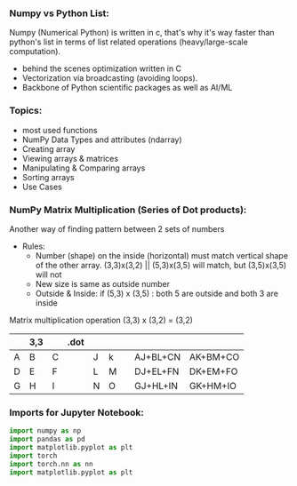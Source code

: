 ### Numpy vs Python List:
Numpy (Numerical Python) is written in c, that's why it's way faster than python's list in terms of list related operations (heavy/large-scale computation). 
- behind the scenes optimization written in C
- Vectorization via broadcasting (avoiding loops).
- Backbone of Python scientific packages as well as AI/ML

### Topics:
- most used functions
- NumPy Data Types and attributes (ndarray)
- Creating array
- Viewing arrays & matrices
- Manipulating & Comparing arrays
- Sorting arrays
- Use Cases

### NumPy Matrix Multiplication (Series of Dot products):
Another way of finding pattern between 2 sets of numbers

- Rules:
    - Number (shape) on the inside (horizontal) must match vertical shape of the other array. (3,3)x(3,2) || (5,3)x(3,5) will match, but (3,5)x(3,5) will not
    - New size is same as outside number
    - Outside & Inside: if (5,3) x (3,5) : both 5 are outside and both 3 are inside

Matrix multiplication operation (3,3) x (3,2) = (3,2)

|   |3,3|   |  .dot |   |   |        |          |          |
|---|---|---|-------|---|---|--------|----------|----------|
| A | B | C |       | J | k |        | AJ+BL+CN | AK+BM+CO |
| D | E | F |       | L | M |        | DJ+EL+FN | DK+EM+FO |
| G | H | I |       | N | O |        | GJ+HL+IN | GK+HM+IO |
### Imports for Jupyter Notebook:
```python
import numpy as np 
import pandas as pd
import matplotlib.pyplot as plt
import torch
import torch.nn as nn
import matplotlib.pyplot as plt
```